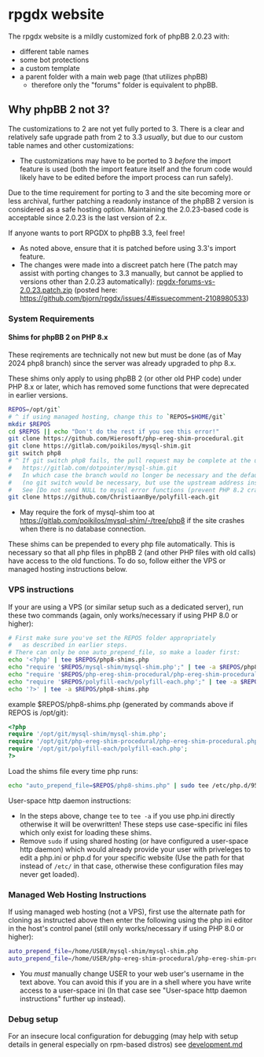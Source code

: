 # rpgdx website

The rpgdx website is a mildly customized fork of phpBB 2.0.23 with:
- different table names
- some bot protections
- a custom template
- a parent folder with a main web page (that utilizes phpBB)
  - therefore only the "forums" folder is equivalent to phpBB.

## Why phpBB 2 not 3?
The customizations to 2 are not yet fully ported to 3.
There is a clear and relatively safe upgrade path from 2 to 3.3 *usually*, but due to our custom table names and other customizations:
- The customizations may have to be ported to 3 *before* the import feature is used (both the import feature itself and the forum code would likely have to be edited before the import process can run safely).

Due to the time requirement for porting to 3 and the site becoming more or less archival, further patching a readonly instance of the phpBB 2 version is considered as a safe hosting option. Maintaining the 2.0.23-based code is acceptable since 2.0.23 is the last version of 2.x.

If anyone wants to port RPGDX to phpBB 3.3, feel free!
- As noted above, ensure that it is patched before using 3.3's import feature.
- The changes were made into a discreet patch here (The patch may assist with porting changes to 3.3 manually, but cannot be applied to versions other than 2.0.23 automatically):
  [rpgdx-forums-vs-2.0.23.patch.zip](https://github.com/bjorn/rpgdx/files/15300854/rpgdx-forums-vs-2.0.23.patch.zip) (posted here: <https://github.com/bjorn/rpgdx/issues/4#issuecomment-2108980533>)


### System Requirements

#### Shims for phpBB 2 on PHP 8.x
These reqirements are technically not new but must be done (as of May 2024 php8 branch) since the server was already upgraded to php 8.x.

These shims only apply to using phpBB 2 (or other old PHP code) under PHP 8.x or later, which has removed some functions that were deprecated in earlier versions.

```bash
REPOS=/opt/git`
# ^ if using managed hosting, change this to `REPOS=$HOME/git`
mkdir $REPOS
cd $REPOS || echo "Don't do the rest if you see this error!"
git clone https://github.com/Hierosoft/php-ereg-shim-procedural.git
git clone https://gitlab.com/poikilos/mysql-shim.git
git switch php8
# ^ If git switch php8 fails, the pull request may be complete at the upstream repo:
#   https://gitlab.com/dotpointer/mysql-shim.git
#   In which case the branch would no longer be necessary and the default branch can be used at the upstream repo
#   (no git switch would be necessary, but use the upstream address instead).
#   See [Do not send NULL to mysql error functions (prevent PHP 8.2 crash when there is no link).](https://gitlab.com/dotpointer/mysql-shim/-/merge_requests/1)
git clone https://github.com/ChristiaanBye/polyfill-each.git
```
- May require the fork of mysql-shim too at <https://gitlab.com/poikilos/mysql-shim/-/tree/php8> if the site crashes when there is no database connection.

These shims can be prepended to every php file automatically. This is necessary so that all php files in phpBB 2 (and other PHP files with old calls) have access to the old functions. To do so, follow either the VPS or managed hosting instructions below.

### VPS instructions
If your are using a VPS (or similar setup such as a dedicated server), run these two commands (again, only works/necessary if using PHP 8.0 or higher):
```bash
# First make sure you've set the REPOS folder appropriately
#   as described in earlier steps.
# There can only be one auto_prepend_file, so make a loader first:
echo '<?php' | tee $REPOS/php8-shims.php
echo "require '$REPOS/mysql-shim/mysql-shim.php';" | tee -a $REPOS/php8-shims.php
echo "require '$REPOS/php-ereg-shim-procedural/php-ereg-shim-procedural.php';" | tee -a $REPOS/php8-shims.php
echo "require '$REPOS/polyfill-each/polyfill-each.php';" | tee -a $REPOS/php8-shims.php
echo '?>' | tee -a $REPOS/php8-shims.php
```

example $REPOS/php8-shims.php (generated by commands above if REPOS is /opt/git):
```php
<?php
require '/opt/git/mysql-shim/mysql-shim.php';
require '/opt/git/php-ereg-shim-procedural/php-ereg-shim-procedural.php';
require '/opt/git/polyfill-each/polyfill-each.php';
?>
```

Load the shims file every time php runs:
```bash
echo "auto_prepend_file=$REPOS/php8-shims.php" | sudo tee /etc/php.d/95-php8-shims.ini
```

User-space http daemon instructions:
- In the steps above, change `tee` to `tee -a` if you use php.ini directly otherwise it will be overwritten! These steps use case-specific ini files which only exist for loading these shims.
- Remove `sudo` if using shared hosting (or have configured a user-space http daemon) which would already provide your user with priveleges to edit a php.ini or php.d for your specific website (Use the path for that instead of `/etc/` in that case, otherwise these configuration files may never get loaded).

### Managed Web Hosting Instructions
If using managed web hosting (not a VPS), first use the alternate path for cloning as instructed above then enter the following using the php ini editor in the host's control panel (still only works/necessary if using PHP 8.0 or higher):
```bash
auto_prepend_file=/home/USER/mysql-shim/mysql-shim.php
auto_prepend_file=/home/USER/php-ereg-shim-procedural/php-ereg-shim-procedural.php
```
- You *must* manually change USER to your web user's username in the text above. You can avoid this if you are in a shell where you have write access to a user-space ini (In that case see "User-space http daemon instructions" further up instead).

### Debug setup
For an insecure local configuration for debugging (may help with setup details in general especially on rpm-based distros) see [development.md](development.md)
